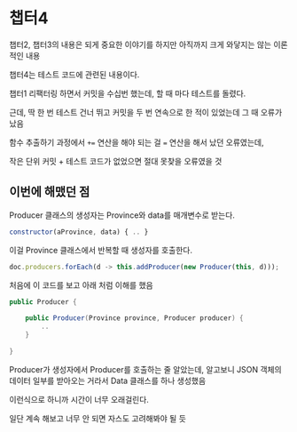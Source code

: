 # 챕터4

챕터2, 챕터3의 내용은 되게 중요한 이야기를 하지만 아직까지 크게 와닿지는 않는 이론적인 내용

챕터4는 테스트 코드에 관련된 내용이다.

챕터1 리팩터링 하면서 커밋을 수십번 했는데, 할 때 마다 테스트를 돌렸다.

근데, 딱 한 번 테스트 건너 뛰고 커밋을 두 번 연속으로 한 적이 있었는데 그 때 오류가 났음

함수 추출하기 과정에서 `+=` 연산을 해야 되는 걸 `=` 연산을 해서 났던 오류였는데,

작은 단위 커밋 + 테스트 코드가 없었으면 절대 못찾을 오류였을 것

## 이번에 해맸던 점

Producer 클래스의 생성자는 Province와 data를 매개변수로 받는다.

```js
constructor(aProvince, data) { .. }
```

이걸 Province 클래스에서 반복할 때 생성자를 호출한다.

```js
doc.producers.forEach(d -> this.addProducer(new Producer(this, d)));
```

처음에 이 코드를 보고 아래 처럼 이해를 했음

```java
public Producer {
    
    public Producer(Province province, Producer producer) {
        ..
    }
    
}
```

Producer가 생성자에서 Producer를 호출하는 줄 알았는데, 알고보니 JSON 객체의 데이터 일부를 받아오는 거라서 Data 클래스를 하나 생성했음

이런식으로 하니까 시간이 너무 오래걸린다.

일단 계속 해보고 너무 안 되면 자스도 고려해봐야 될 듯 
